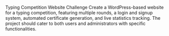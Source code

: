 Typing Competition Website Challenge
Create a WordPress-based website for a typing competition, featuring multiple rounds, a login and signup system, automated certificate generation, and live statistics tracking. The project should cater to both users and administrators with specific functionalities.
